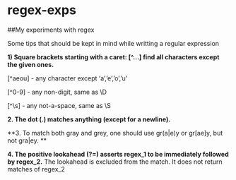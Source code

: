 # regex-exps
##My experiments with regex



Some tips that should be kept in mind while writting a regular expression

**1) Square brackets starting with a caret: [^...] find all characters except the given ones.**

 [^aeou] - any character except ‘a’,’e’,’o’,’u’
 
 [^0-9] - any non-digit, same as \D
 
 [^\s] - any not-a-space, same as \S
 
 **2. The dot (.) matches anything (except for a newline).**
 
 **3. To match both gray and grey, one should use gr(a|e)y or gr[ae]y, but not gra|ey. **
 
 **4. The positive lookahead (?=) asserts regex_1 to be immediately followed by regex_2.**
 The lookahead is excluded from the match. It does not return matches of regex_2

